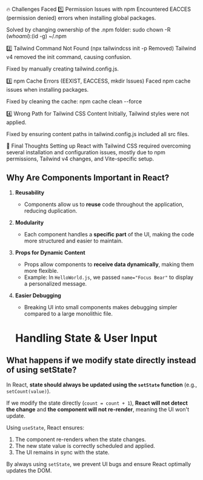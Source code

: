 🔥 Challenges Faced
1️⃣ Permission Issues with npm
Encountered EACCES (permission denied) errors when installing global packages.

Solved by changing ownership of the .npm folder:
sudo chown -R $(whoami):$(id -g) ~/.npm

2️⃣ Tailwind Command Not Found (npx tailwindcss init -p Removed)
Tailwind v4 removed the init command, causing confusion.

Fixed by manually creating tailwind.config.js.

3️⃣ npm Cache Errors (EEXIST, EACCESS, mkdir Issues)
Faced npm cache issues when installing packages.

Fixed by cleaning the cache:
npm cache clean --force

4️⃣ Wrong Path for Tailwind CSS Content
Initially, Tailwind styles were not applied.

Fixed by ensuring content paths in tailwind.config.js included all src files.

🎯 Final Thoughts
Setting up React with Tailwind CSS required overcoming several installation and configuration issues, mostly due to npm permissions, Tailwind v4 changes, and Vite-specific setup.

## Why Are Components Important in React?

1. **Reusability**  
   - Components allow us to **reuse** code throughout the application, reducing duplication.  

2. **Modularity**  
   - Each component handles a **specific part** of the UI, making the code more structured and easier to maintain.  

3. **Props for Dynamic Content**  
   - Props allow components to **receive data dynamically**, making them more flexible.  
   - Example: In `HelloWorld.js`, we passed `name="Focus Bear"` to display a personalized message.

4. **Easier Debugging**  
   - Breaking UI into small components makes debugging simpler compared to a large monolithic file.
   
   # Handling State & User Input

## What happens if we modify state directly instead of using setState?

In React, **state should always be updated using the `setState` function** (e.g., `setCount(value)`). 

If we modify the state directly (`count = count + 1`), **React will not detect the change** and **the component will not re-render**, meaning the UI won't update. 

Using `useState`, React ensures:
1. The component re-renders when the state changes.
2. The new state value is correctly scheduled and applied.
3. The UI remains in sync with the state.

By always using `setState`, we prevent UI bugs and ensure React optimally updates the DOM.